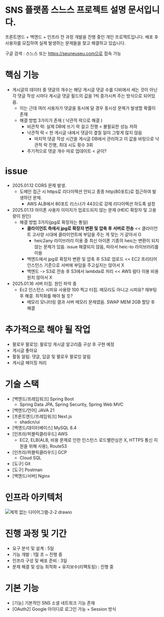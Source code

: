 # SNS 플랫폼 스느스 프로젝트 설명 문서입니다.
프론트엔드 + 백엔드 + 인프라 전 과정 개발을 진행 중인 개인 프로젝트입니다.
배포 후 사용자를 모집하여 실제 발생하는 문제들을 찾고 해결하고 있습니다.

구글 검색 : 스느스 또는 https://seuneuseu.com으로 접속 가능

# 핵심 기능
- 게시글의 데이터 중 댓글의 개수는 해당 게시글 댓글 수를 디비에서 세는 것이 아닌 각 댓글 작성 시마다 게시글 댓글 필드의 값을 1씩 증가시켜 주는 방식으로 되어있음.
  - 이는 근데 여러 사용자가 댓글을 동시에 달 경우 동시성 문제가 발생할 확률이 존재
  - 해결 방법 3가지가 존재 ( 낙관적 락으로 해결 )
    - 비관적 락: 실제 DB에 쓰기 락 걸고 진행     < 불필요한 성능 저하
    - 낙관적 락                                 < 한 게시글 내에서 댓글이 곂칠 일이 그렇게 많지 않음
      - 마지막 댓글 작성 시간을 게시글 DB에서 관리하고 이 값을 바탕으로 낙관적 락 진행, 최대 시도 횟수 3회
    - 주기적으로 댓글 개수 따로 업데이트         < 굳이?

# issue
- 2025.01.12 CORS 문제 발생.
  - 도메인 접근 시 https로 리다이렉션 안되고 종종 http(80포트)로 접근하여 발생하던 문제.
    - AWS ALB에서 80포트 리스너가 443으로 강제 리다이렉션 하도록 설정
- 2025.01.13 아이폰 사용자 이미지가 업로드되지 않는 문제 (HEIC 확장자 및 고용량이 원인)
  - 해결 방법 3가지(jpg로 확장자는 통일)
    - **클라이언트 측에서 jpg로 확장자 변환 및 압축 후 서버로 전송**            << 클라이언트 고사양 시대에 클라이언트에 부담을 주는 게 맞는 거 같아서 O
      - heic2any 라이브러리 이용 중 최신 아이폰 기종의 heic는 변환이 되지 않는 문제가 있음. issue 해결되지 않음, 따라서 heic-to 라이브러리를 이용
    - 백엔드에서 jpg로 확장자 변환 및 압축 후 S3로 업로드                          << EC2 프리티어 인스턴스 기준으로 서버에 부담을 주고싶지는 않아서 X
    - 백엔드 -> S3로 전송 후 S3에서 lambda로 처리                                 << AWS 람다 이용 비용 원치 않아서 X
- 2025.01.16 서버 터짐. 원인 파악 중
  - Ec2 인스턴스 시피유 사용량 100 찍고 터짐. 메모리도 아니고 시피유? 재부팅 후 해결. 최적화를 해야 될 듯?
    - 메모리 모니터링 결과 서버 메모리 문제였음. SWAP MEM 2GB 할당 후 해결

# 추가적으로 해야 될 작업
- 팔로우 팔로잉: 팔로잉 게시글 알고리즘 구상 후 구현 예정
- 게시글 좋아요
- 활동 알림: 댓글, 답글 및 팔로우 팔로잉 알림
- 게시글 페이징 처리

# 기술 스택
- [백엔드/프레임워크] Spring Boot
  - Spring Data JPA, Spring Security, Spring Web MVC
- [백엔드/언어] JAVA 21
- [프론트엔드/프레임워크] Next.js
  - shadcn/ui
- [백엔드/데이터베이스] MySQL 8.4
- [인프라/퍼블릭클라우드] AWS
  - EC2, ELB(ALB, 비용 문제로 인한 인스턴스 로드밸런싱은 X, HTTPS 통신 지원을 위해 사용), Route53
- [인프라/퍼블릭클라우드] GCP
  - Cloud SQL
- [도구] Git
- [도구] Postman
- [백엔드/서버] Nginx

# 인프라 아키텍처
![제목 없는 다이어그램-2-2 drawio](https://github.com/user-attachments/assets/59ca8841-7466-47c1-a8e8-2522bb45729d)

# 진행 과정 및 기간
- 요구 분석 및 설계 : 5일
- 기능 개발 : 1월 초 ~ 진행 중
- 인프라 구성 및 배포 준비 : 3일
- 문제 해결 및 성능 최적화 + 유지보수(리팩토링) : 진행 중

# 기본 기능
- [기능] 기본적인 SNS 소셜 네트워크 기능 존재
- [OAuth2] Google 아이디로 로그인 가능 + Session 방식
